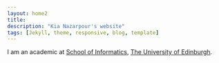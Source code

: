 ```yaml
---
layout: home2
title: 
description: "Kia Nazarpour's website"
tags: [Jekyll, theme, responsive, blog, template]
---
```


I am an academic at <a href="https://www.ed.ac.uk/informatics" target="_blank">School of Informatics</a>, <a href="https://www.ed.ac.uk/" target="_blank">The University of Edinburgh</a>.

